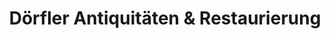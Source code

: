 ---
title: "Dörfler Antiquitäten & Restaurierung"
url: /taura/doerfler-antiquitaeten-und-restaurierung/
shop: Antiquitäten
---